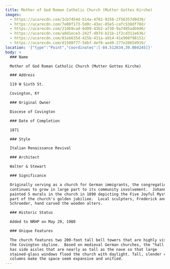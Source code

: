 ```yaml
---
title: Mother of God Roman Catholic Church (Mutter Gottes Kirche)
images:
  - https://ucarecdn.com/3cb7454d-b14a-4702-9250-2f56357d9d39/
  - https://ucarecdn.com/7e00f173-5d0c-43ec-85e5-cafc538df78d/
  - https://ucarecdn.com/21db9cad-6d09-43b2-af30-9a7485adb9d0/
  - https://ucarecdn.com/a8d1ece3-242f-497d-b21b-1f2cd311e636/
  - https://ucarecdn.com/01eb635d-425b-431a-a914-41e908f98153/
  - https://ucarecdn.com/d1508f77-54bf-4ef0-ae40-277e2065d919/
location: '{"type":"Point","coordinates":[-84.512634,39.084245]}'
body: >
  ### Name

  Mother of God Roman Catholic Church (Mutter Gottes Kirche)

  ### Address

  119 W Sixth St.

  Covington, KY

  ### Original Owner

  Diocese of Covington

  ### Date of Completion

  1871

  ### Style

  Italian Renaissance Revival

  ### Architect

  Walter & Stewart

  ### Significance

  Originally serving as a church for German immigrants, the congregation
  continues to grow in large part to its community involvement.  Johann Schmitt
  painted 5 murals in the church in 1890 depicting the Five Joyful Mysteries as
  part of the church's golden jubiliee.  Local sculpters, Frederick and Henry
  Schroeder, hand carved the wooden alters.

  ### Historic Status

  Added to NRHP on May 29, 1980

  ### Unique Features

  The church features two 200-foot tall bell towers that are highly visible on
  the Covington skyline.  Based on medieval German churches, the "hall church"
  has side aisles that are nearly as tall as the nave so that large
  stained-glass windows flood the church with daylight. Tall, slender cast-iron
  columns make the space seem expansive and unified.
---
```

